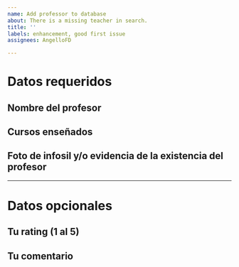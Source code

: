 ```yaml
---
name: Add professor to database
about: There is a missing teacher in search.
title: ''
labels: enhancement, good first issue
assignees: AngelloFD

---
```


# Datos requeridos
## Nombre del profesor
## Cursos enseñados
## Foto de infosil y/o evidencia de la existencia del profesor
---
# Datos opcionales
## Tu rating (1 al 5)
## Tu comentario
